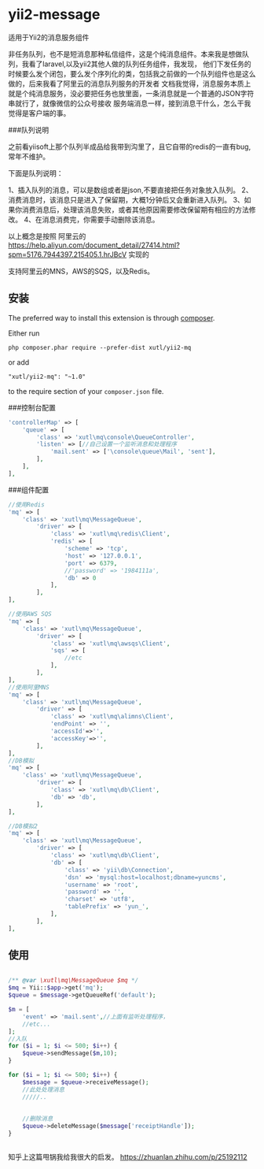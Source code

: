 # yii2-message
适用于Yii2的消息服务组件

非任务队列，也不是短消息那种私信组件，这是个纯消息组件。本来我是想做队列，我看了laravel,以及yii2其他人做的队列任务组件，我发现，
他们下发任务的时候要么发个闭包，要么发个序列化的类，包括我之前做的一个队列组件也是这么做的，后来我看了阿里云的消息队列服务的开发者
文档我觉得，消息服务本质上就是个纯消息服务，没必要把任务也放里面，一条消息就是一个普通的JSON字符串就行了，就像微信的公众号接收
服务端消息一样，接到消息干什么，怎么干我觉得是客户端的事。


###队列说明

之前看yiisoft上那个队列半成品给我带到沟里了，且它自带的redis的一直有bug,常年不维护。

下面是队列说明：

1、插入队列的消息，可以是数组或者是json,不要直接把任务对象放入队列。
2、消费消息时，该消息只是进入了保留期，大概1分钟后又会重新进入队列。
3、如果你消费消息后，处理该消息失败，或者其他原因需要修改保留期有相应的方法修改。
4、在消息消费完，你需要手动删除该消息。

以上概念是按照 阿里云的 
https://help.aliyun.com/document_detail/27414.html?spm=5176.7944397.215405.1.hrJBcV 实现的

支持阿里云的MNS，AWS的SQS，以及Redis。

安装
----

The preferred way to install this extension is through [composer](http://getcomposer.org/download/).

Either run

```
php composer.phar require --prefer-dist xutl/yii2-mq
```

or add

```
"xutl/yii2-mq": "~1.0"
```

to the require section of your `composer.json` file.

###控制台配置
````php
'controllerMap' => [
    'queue' => [
        'class' => 'xutl\mq\console\QueueController',
        'listen' => [//自己设置一个监听消息和处理程序
            'mail.sent' => ['\console\queue\Mail', 'sent'],
        ],
    ],
],
````
    
###组件配置
````php
//使用Redis
'mq' => [
    'class' => 'xutl\mq\MessageQueue',
        'driver' => [
            'class' => 'xutl\mq\redis\Client',
            'redis' => [
                'scheme' => 'tcp',
                'host' => '127.0.0.1',
                'port' => 6379,
                //'password' => '1984111a',
                'db' => 0
            ],
        ],
],

//使用AWS SQS
'mq' => [
    'class' => 'xutl\mq\MessageQueue',
        'driver' => [
            'class' => 'xutl\mq\awsqs\Client',
            'sqs' => [
                //etc
            ],
        ],
],
//使用阿里MNS
'mq' => [
    'class' => 'xutl\mq\MessageQueue',
        'driver' => [
            'class' => 'xutl\mq\alimns\Client',
            'endPoint' => '',
            'accessId'=>'',
            'accessKey'=>'',
        ],
],        
//DB模拟
'mq' => [
    'class' => 'xutl\mq\MessageQueue',
        'driver' => [
            'class' => 'xutl\mq\db\Client',
            'db' => 'db',
        ],
],

//DB模拟2
'mq' => [
    'class' => 'xutl\mq\MessageQueue',
        'driver' => [
            'class' => 'xutl\mq\db\Client',
            'db' => [
                'class' => 'yii\db\Connection',
                'dsn' => 'mysql:host=localhost;dbname=yuncms',
                'username' => 'root',
                'password' => '',
                'charset' => 'utf8',
                'tablePrefix' => 'yun_',
            ],
        ],
],
````

使用
----

```php

/** @var \xutl\mq\MessageQueue $mq */
$mq = Yii::$app->get('mq');
$queue = $message->getQueueRef('default');

$m = [
    'event' => 'mail.sent',//上面有监听处理程序，
    //etc...
];
//入队
for ($i = 1; $i <= 500; $i++) {
    $queue->sendMessage($m,10);
}

for ($i = 1; $i <= 500; $i++) {
    $message = $queue->receiveMessage();
    //此处处理消息
    /////..
    
    
    //删除消息
    $queue->deleteMessage($message['receiptHandle']);
}
        
```

知乎上这篇甩锅我给我很大的启发。
https://zhuanlan.zhihu.com/p/25192112